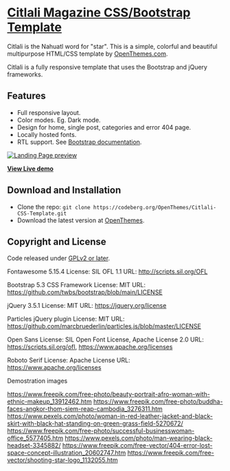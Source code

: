 # [Citlali Magazine CSS/Bootstrap Template](https://openthemes.com/2023/blogger-template-citlali/)

Citlali is the Nahuatl word for "star". This is a simple, colorful and beautiful multipurpose HTML/CSS template by [OpenThemes.com](https://openthemes.com).

Citlali is a fully responsive template that uses the Bootstrap and jQuery frameworks.

## Features

* Full responsive layout.
* Color modes. Eg. Dark mode.
* Design for home, single post, categories and error 404 page.
* Locally hosted fonts.
* RTL support. See [Bootstrap documentation](https://getbootstrap.com/docs/5.3/getting-started/rtl/).

[![Landing Page preview](https://btemplates.com/wp-content/uploads/2023/01/citlali-css-v1.0.png)](https://openthemes.com/2023/blogger-template-citlali/)

**[View Live demo](https://openthemes.com/2023/blogger-template-citlali/demo/html-css/)**

## Download and Installation

* Clone the repo: `git clone https://codeberg.org/OpenThemes/Citlali-CSS-Template.git`
* Download the latest version at [OpenThemes](https://openthemes.com/2023/blogger-templates-citlali/).

## Copyright and License

Code released under [GPLv2 or later](https://www.gnu.org/licenses/gpl-2.0.html).

Fontawesome 5.15.4
License: SIL OFL 1.1
URL: http://scripts.sil.org/OFL

Bootstrap 5.3 CSS Framework
License: MIT
URL: https://github.com/twbs/bootstrap/blob/main/LICENSE

jQuery 3.5.1
License: MIT
URL: https://jquery.org/license

Particles jQuery plugin
License: MIT
URL: https://github.com/marcbruederlin/particles.js/blob/master/LICENSE

Open Sans
License: SIL Open Font License, Apache License 2.0 
URL: https://scripts.sil.org/ofl, https://www.apache.org/licenses

Roboto Serif
License: Apache License
URL: https://www.apache.org/licenses

Demostration images

https://www.freepik.com/free-photo/beauty-portrait-afro-woman-with-ethnic-makeup_13912462.htm
https://www.freepik.com/free-photo/buddha-faces-angkor-thom-siem-reap-cambodia_3276311.htm
https://www.pexels.com/photo/woman-in-red-leather-jacket-and-black-skirt-with-black-hat-standing-on-green-grass-field-5270672/
https://www.freepik.com/free-photo/successful-businesswoman-office_5577405.htm
https://www.pexels.com/photo/man-wearing-black-headset-3345882/
https://www.freepik.com/free-vector/404-error-lost-space-concept-illustration_20602747.htm
https://www.freepik.com/free-vector/shooting-star-logo_1132055.htm
